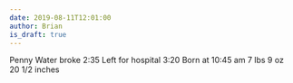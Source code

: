```yaml
---
date: 2019-08-11T12:01:00
author: Brian
is_draft: true
---
```

Penny
Water broke 2:35
Left for hospital 3:20
Born at 10:45 am
7 lbs 9 oz
20 1/2 inches